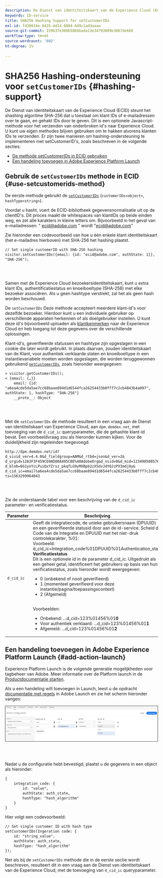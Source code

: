 ```yaml
---
description: De Dienst van identiteitskaart van de Experience Cloud (ECID) steunt het shashing algoritme SHA-256 dat u toestaat om klant IDs of e-mailadressen over te gaan, en gehakt IDs door te geven. Dit is een optionele Javascript-methode voor het verzenden van onderbroken id's naar Experience Cloud. U kunt uw eigen methodes blijven gebruiken om te hakken alvorens klanten IDs te verzenden.
keywords: ID-service
title: SHA256 Hashing Support for setCustomerIDs
exl-id: fd30634e-6435-4d14-8804-649c1ad3aaaa
source-git-commit: 159b37e360b586bbada13e34793009e3067de668
workflow-type: tm+mt
source-wordcount: '602'
ht-degree: 1%

---
```


# SHA256 Hashing-ondersteuning voor `setCustomerIDs` {#hashing-support}

De Dienst van identiteitskaart van de Experience Cloud (ECID) steunt het shashing algoritme SHA-256 dat u toestaat om klant IDs of e-mailadressen over te gaan, en gehakt IDs door te geven. Dit is een optionele Javascript-methode voor het verzenden van onderbroken id&#39;s naar Experience Cloud. U kunt uw eigen methodes blijven gebruiken om te hakken alvorens klanten IDs te verzenden.
Er zijn twee manieren om hashing-ondersteuning te implementeren met setCustomerID&#39;s, zoals beschreven in de volgende secties:

* [De methode setCustomerIDs in ECID gebruiken](/help/reference/hashing-support.md#use-setcustomerids-method)
* [Een handeling toevoegen in Adobe Experience Platform Launch](/help/reference/hashing-support.md#add-action-launch)

## Gebruik de `setCustomerIDs` methode in ECID {#use-setcustomerids-method}

De eerste methode gebruikt de [`setCustomerIDs`](/help/library/get-set/setcustomerids.md) (`customerIDs<object>`, `hashType<string>`).

Voordat u hasht, voert de ECID-bibliotheek gegevensnormalisatie uit op de clientID&#39;s. Dit proces maakt de whitespaces van klantIDs op beide einden weg, en zet alle karakters in kleine letters om. Bijvoorbeeld in het geval van e-mailadressen: &quot; ecid@adobe.com &quot; wordt &quot;ecid@adobe.com&quot;

Zie hieronder een codevoorbeeld van hoe u één enkele klant identiteitskaart (het e-mailadres hierboven) met SHA-256 het hashing plaatst.

```
// Set single customerID with SHA-256 hashing
visitor.setCustomerIDs({email: {id: "ecid@adobe.com", authState: 1}}, "SHA-256");
```

<br> 

Samen met de Experience Cloud bezoekersidentiteitskaart, kunt u extra klant IDs, authentificatiestatus en knoeiboeltype (SHA-256) met elke bezoeker associëren. Als u geen hashtype verstrekt, zal het als geen hash worden beschouwd.

De `setCustomerIDs` Deze methode accepteert meerdere klant-id&#39;s voor dezelfde bezoeker. Hierdoor kunt u een individuele gebruiker op verschillende apparaten herkennen of als doelgebruiker instellen. U kunt deze id&#39;s bijvoorbeeld uploaden als [klantkenmerken](https://experienceleague.adobe.com/docs/core-services/interface/customer-attributes/attributes.html) naar de Experience Cloud en heb toegang tot deze gegevens over de verschillende oplossingen.

Klant-id&#39;s, geverifieerde statussen en hashtype *zijn* opgeslagen in een cookie die later wordt gebruikt. In plaats daarvan, zouden identiteitskaart van de Klant, voor authentiek verklaarde staten en knoeiboeltype in een instantievariabele moeten worden opgeslagen, die worden teruggewonnen gebruikend [`getCustomerIDs`](/help/library/get-set/getcustomerids.md), zoals hieronder weergegeven:

```
> visitor.getCustomerIDs();
< {email: {…}}
    email: {id: "a6ea4cde5da5ae7cc68baae894d1d6544fca26254433b0fff7c2cb4843b4a097", authState: 1, hashType: "SHA-256"}
    __proto__: Object
```

<br> 

Met de `setCustomerIDs` de methode resulteert in een vraag aan de Dienst van identiteitskaart van Experience Cloud, aan `dpm.demdex.net`, met toevoeging van de `d_cid_ic` queryparameter, die de gehashte klant-id bevat. Een voorbeeldvraag zou als hieronder kunnen kijken. Voor de duidelijkheid zijn regeleinden toegevoegd.

```
http://dpm.demdex.net/id?d_visid_ver=4.4.0&d_fieldgroup=AAM&d_rtbd=json&d_ver=2&
d_orgid=12A3F3F459CE0AD80A495CBE%40AdobeOrg&d_nsid=0&d_mid=12349850857640731290890207735189050123&
d_blob=6G1ynYcLPuiQxYZrsz_pkqfLG9yMXBpb2zX5dvJdYQJzPXImdj0y&
d_cid_ic=email%a6ea4cde5da5ae7cc68baae894d1d6544fca26254433b0fff7c2cb4843b4a097%011&
ts=1563299964843
```

<br> 

Zie de onderstaande tabel voor een beschrijving van de `d_cid_ic` parameter- en verificatiestatus.

| Parameter | Beschrijving |
|------------|----------|
| `d_cid_ic` | Geeft de integratiecode, de unieke gebruikersnaam (DPUUID) en een geverifieerde statusid door aan de id-service. Scheid de Code van de Integratie en DPUUID met het niet-druk controlekarakter, %01</code>: <br> Voorbeeld: d_cid_ic=Integration_code%01DPUUID%01Authentication_state</code> <br> <b>Verificatiestatus</b> <br> Dit is een optionele id in de parameter d_cid_ic. Uitgedrukt als een geheel getal, identificeert het gebruikers op basis van hun verificatiestatus, zoals hieronder wordt weergegeven: <br> <ul><li>0 (onbekend of nooit geverifieerd)</li><li>1 (momenteel geverifieerd voor deze instantie/pagina/toepassingscontext)</li><li>2 (Afgemeld)</li></ul> <br> Voorbeelden: <br> <ul><li>Onbekend: ...d_cid=123%01456%01<b>0</b></li><li>Voor authentiek verklaard: ...d_cid=123%01456%01<b>1</b></li><li>Afgemeld: ...d_cid=123%01456%01<b>2</b></li></ul> |

## Een handeling toevoegen in Adobe Experience Platform Launch {#add-action-launch}

Experience Platform Launch is de volgende generatie mogelijkheden voor tagbeheer van Adobe. Meer informatie over de Platform launch in de [Productdocumentatie starten](https://experienceleague.adobe.com/docs/experience-platform/tags/home.html?lang=nl).

Als u een handeling wilt toevoegen in Launch, leest u de opdracht [documentatie met regels](https://experienceleague.adobe.com/docs/experience-platform/tags/ui/rules.html) in Adobe Launch en zie het scherm hieronder vangen:

![](/help/reference/assets/hashing-support.png)

<br> 

Nadat u de configuratie hebt bevestigd, plaatst u de gegevens in een object als hieronder:

```
{
    integration_code: {
        id: "value",
        authState: auth_state,
        hashType: "hash_algorithm"
    }
}
```

Hier volgt een codevoorbeeld:

```
// Set single customer ID with hash type
setCustomerIDs(Ingeration code: {
    id: "string_value",
    authState: auth_state,
    hashType: "hash_algorithm"
});
```

Net als bij de `setCustomerIDs` methode die in de eerste sectie wordt beschreven, resulteert dit in een vraag aan de Dienst van identiteitskaart van de Experience Cloud, met de toevoeging van `d_cid_ic` queryparameter.
